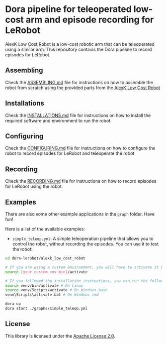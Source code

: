 # Dora pipeline for teleoperated low-cost arm and episode recording for LeRobot

AlexK Low Cost Robot is a low-cost robotic arm that can be teleoperated using a similar arm. This repository contains
the Dora pipeline to record episodes for LeRobot.

## Assembling

Check the [ASSEMBLING.md](ASSEMBLING.md) file for instructions on how to assemble the robot from scratch using the
provided parts from the [AlexK Low Cost Robot](https://github.com/AlexanderKoch-Koch/low_cost_robot)

## Installations

Check the [INSTALLATIONS.md](INSTALLATION.md) file for instructions on how to install the required software and
environment
to run the robot.

## Configuring

Check the [CONFIGURING.md](CONFIGURING.md) file for instructions on how to configure the robot to record episodes for
LeRobot and teleoperate the robot.

## Recording

Check the [RECORDING.md](RECORDING.md) file for instructions on how to record episodes for LeRobot using the robot.

## Examples

There are also some other example applications in the `graph` folder. Have fun!

Here is a list of the available examples:

- `simple_teleop.yml`: A simple teleoperation pipeline that allows you to control the robot, without recording
  the episodes. You can use it to test the robot:

```bash
cd dora-lerobot/alexk_low_cost_robot

# If you are using a custom environment, you will have to activate it before running the command
source [your_custom_env_bin]/activate

# If you followed the installation instructions, you can run the following command
source venv/bin/activate # On Linux
source venv/Scripts/activate # On Windows bash
venv\Scripts\activate.bat # On Windows cmd

dora up
dora start ./graphs/simple_teleop.yml
```

## License

This library is licensed under the [Apache License 2.0](../LICENSE).
